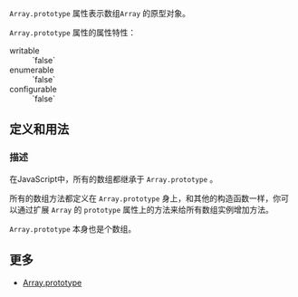 `Array.prototype` 属性表示数组`Array` 的原型对象。

`Array.prototype` 属性的属性特性：

<dl class="dl-horizontal">

<dt>writable</dt>

<dd>`false`</dd>

<dt>enumerable</dt>

<dd>`false`</dd>

<dt>configurable</dt>

<dd>`false`</dd>

</dl>

## 定义和用法

### 描述

在JavaScript中，所有的数组都继承于 `Array.prototype` 。

所有的数组方法都定义在 `Array.prototype` 身上，和其他的构造函数一样，你可以通过扩展 `Array` 的 `prototype` 属性上的方法来给所有数组实例增加方法。

`Array.prototype` 本身也是个数组。

## 更多

*   [Array.prototype](https://developer.mozilla.org/zh-CN/docs/Web/JavaScript/Reference/Global_Objects/Array/prototype)